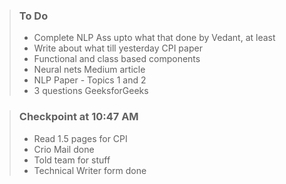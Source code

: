 > ### To Do
> - Complete NLP Ass upto what that done by Vedant, at least
> - Write about what till yesterday CPI paper
> - Functional and class based components
> - Neural nets Medium article
> - NLP Paper - Topics 1 and 2
> - 3 questions GeeksforGeeks

> ### Checkpoint at 10:47 AM
> - Read 1.5 pages for CPI
> - Crio Mail done
> - Told team for stuff
> - Technical Writer form done
